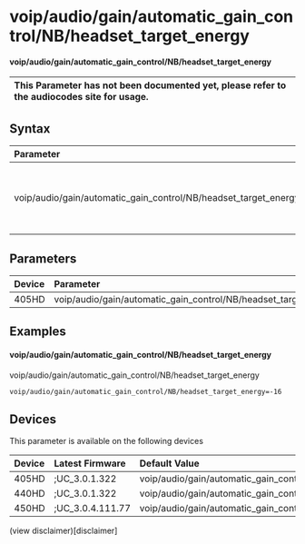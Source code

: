 ﻿---
description: voip/audio/gain/automatic_gain_control/NB/headset_target_energy
search:
    keywords: ['voip','audio','gain','automatic_gain_control','NB','headset_target_energy']
---

# voip/audio/gain/automatic_gain_control/NB/headset_target_energy

#### voip/audio/gain/automatic_gain_control/NB/headset_target_energy


| This Parameter has not been documented yet, please refer to the audiocodes site for usage.  |
| :--- |

## Syntax
| Parameter | Syntax |
| :--- | :--- |
|voip/audio/gain/automatic_gain_control/NB/headset_target_energy | {% raw %} undefined {% endraw %} |

## Parameters
|Device|Parameter|value|Description|
|:---|:---|:---|:---|
| 405HD | voip/audio/gain/automatic_gain_control/NB/headset_target_energy |  |  |

## Examples
#### voip/audio/gain/automatic_gain_control/NB/headset_target_energy

voip/audio/gain/automatic_gain_control/NB/headset_target_energy

```
voip/audio/gain/automatic_gain_control/NB/headset_target_energy=-16
```

## Devices
This parameter is available on the following devices

| Device | Latest Firmware | Default Value |
|:---|:---|:---|
| 405HD | ;UC_3.0.1.322 | voip/audio/gain/automatic_gain_control/NB/headset_target_energy=-16 
| 440HD | ;UC_3.0.1.322 | voip/audio/gain/automatic_gain_control/NB/headset_target_energy=-16 
| 450HD | ;UC_3.0.4.111.77 | voip/audio/gain/automatic_gain_control/NB/headset_target_energy=-16 

(view disclaimer)[disclaimer]
